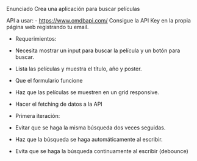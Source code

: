 Enunciado
Crea una aplicación para buscar películas

API a usar: - https://www.omdbapi.com/ Consigue la API Key en la propia página web registrando tu email.

- Requerimientos:

* Necesita mostrar un input para buscar la película y un botón para buscar.

* Lista las películas y muestra el título, año y poster.

* Que el formulario funcione

* Haz que las películas se muestren en un grid responsive.

* Hacer el fetching de datos a la API

- Primera iteración:

* Evitar que se haga la misma búsqueda dos veces seguidas.

* Haz que la búsqueda se haga automáticamente al escribir.

* Evita que se haga la búsqueda continuamente al escribir (debounce)

